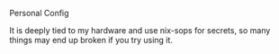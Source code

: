 Personal Config

It is deeply tied to my hardware and use nix-sops for secrets, so many things may end up broken if you try using it.
